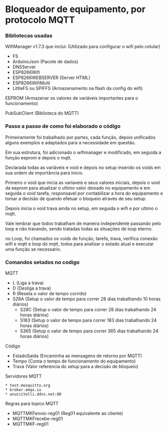 <h1>Bloqueador de equipamento, por protocolo MQTT</h1>

<h3>Bibliotecas usadas</h3>

WifiManager v1.7.3 que incluí: (Utilizado para configurar o wifi pelo celular)

 *	FS
 *	ArduinoJson (Pacote de dados)
 *	DNSServer
 *	ESP8266Wifi
 *	ESP8266WEBSERVER (Server HTML)
 *	ESP8266WifiMulti
 *	LittleFS ou SPIFFS (Armazenamento na flash da config do wifi)

EEPROM (Armazenar os valores de variáveis importantes para o funcionamento)

PubSubClient (Biblioteca do MQTT)



<h3>Passo a passo de como foi elaborado o código</h3>

Primeiramente foi trabalhado por partes, cada função, depois unificados alguns exemplos e adaptados para a necessidade em questão.



Em sua estrutura, foi adicionado o wifimanager e modificado, em seguida a função eeprom e depois o mqtt.

Declarada todas as variáveis e void e depois no setup inserido os voids em sua ordem de importância para inicio.

Primeiro o void que inicia as variaveis e seus valores iniciais, depois o void da eeprom para atualizar o ultimo valor deixado no equipamento e em seguida o void tarefa, responsavel por contabilizar a hora do equipamento e tomar a decisão de quando efetuar o bloqueio através de seu setup.

Depois inicia o void trava ainda no setup, em seguida o wifi e por ultimo o mqtt.



Vale lembrar que todos trabalham de maneira independente passando pelo loop e não travando, sendo tratadas todas as situações de loop eterno.



no Loop, foi chamados os voids de função, tarefa, trava, verifica conexão wifi e mqtt e loop do mqtt, todos para analisar o estado atual e executar uma função se necessario.



<h3>Comandos setados no codigo</h3>

MQTT

 *	L 			(Liga a trava)
 *	D 			(Desliga a trava)
 *	R			(Reseta o valor de tempo corrido)
 *	S28A		(Setup o valor de tempo para correr 28 dias trabalhando 10 horas diários)
	*	S28C		(Setup o valor de tempo para correr 28 dias trabalhando 24 horas diários)
	*	S183		(Setup o valor de tempo para correr 183 dias trabalhando 24 horas diários)
	*	S365		(Setup o valor de tempo para correr 365 dias trabalhando 24 horas diários)

Código

 * EstadoSaida (Encaminha as mensagens de retorno por MQTT)
 * Tempo (Conta o tempo de funcionamento do equipamento)
 * Trava (Valor referencia do setup para a decisão de bloqueio)

Servidores MQTT

	* test.mosquitto.org
	* broker.emqx.io
	* anuccitelli.ddns.net:80

Regras para topico MQTT

* MQTTMKFenvio-reg01 (Reg01 equivalente ao cliente)
* MQTTMKFrecebe-reg01
* MQTTMKF-reg01